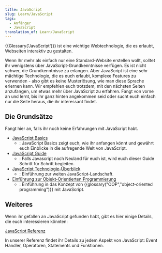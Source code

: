 ```yaml
---
title: JavaScript
slug: Learn/JavaScript
tags:
  - Anfänger
  - JavaScript
translation_of: Learn/JavaScript
---
```

{{Glossary('JavaScript')}} ist eine wichtige Webtechnologie, die es erlaubt, Webseiten interaktiv zu gestalten.

Wenn Ihr mehr als einfach nur eine Standard-Website erstellen wollt, solltet ihr wenigstens über JavaScript-Grundkenntnisse verfügen.
Es ist nicht schwer, die Grundkenntnisse zu erlangen. Aber JavaScript ist eine sehr mächtige Technologie, die es euch erlaubt, komplexe Features zu verwenden - also gibt es keine Musterlösung, wie man diese Sprache erlernen kann.
Wir empfehlen euch trotzdem, mit den nächsten Seiten anzufangen, um etwas mehr über JavaScript zu erfahren.
Fangt von vorne an und lernt, bis ihr ganz hinten angekommen seid oder sucht euch einfach nur die Seite heraus, die ihr interessant findet.

## Die Grundsätze

Fangt hier an, falls ihr noch keine Erfahrungen mit JavaScript habt.

- [JavaScript Basics](/en-US/Learn/Getting_started_with_the_web/JavaScript_basics)
  - : JavaScript Basics zeigt euch, wie ihr anfangen könnt und gewährt euch Einblicke in die aufregende Welt von JavaScript.
- [JavaScript Guide](/de/docs/Web/JavaScript/Guide)
  - : Falls Javascript noch Neuland für euch ist, wird euch dieser Guide Schritt für Schritt begleiten.
- [JavaScript Technologie-Überblick](/de/docs/Web/JavaScript/JavaScript_technologies_overview)
  - : EInführung zur weiten JavaScript-Landschaft.
- [Einführung zur Objekt-Orientierten Programmierung](/de/docs/Web/JavaScript/Introduction_to_Object-Oriented_JavaScript)
  - : Einführung in das Konzept von {{glossary("OOP","object-oriented programming")}} mit JavaScript.

## Weiteres

Wenn ihr gefallen an JavaScript gefunden habt, gibt es hier einige Details, die euch interessieren könnten:

[JavaScript Referenz](/de/docs/Web/JavaScript/Reference)

In unserer Referenz findet ihr Details zu jedem Aspekt von JavaScript: Event Handler, Operatoren, Statements und Funktionen.
